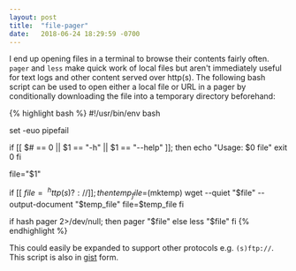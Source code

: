 ```yaml
---
layout: post
title:  "file-pager"
date:   2018-06-24 18:29:59 -0700
---
```


I end up opening files in a terminal to browse their contents fairly often.
`pager` and `less` make quick work of local files but aren't immediately useful for text logs and other content served over http(s).
The following bash script can be used to open either a local file or URL in a pager by conditionally downloading the file into a temporary directory beforehand:

{% highlight bash %}
#!/usr/bin/env bash

set -euo pipefail

if [[ $# == 0 || $1 == "-h" || $1 == "--help" ]]; then
    echo "Usage: $0 file"
    exit 0
fi

file="$1"

if [[ $file =~ ^http(s)?:// ]]; then
    temp_file=$(mktemp)
    wget --quiet "$file" --output-document "$temp_file"
    file=$temp_file
fi

if hash pager 2>/dev/null; then
    pager "$file"
else
    less "$file"
fi
{% endhighlight %}

This could easily be expanded to support other protocols e.g. `(s)ftp://`.
This script is also in [gist] form.

[gist]: https://gist.github.com/marczych/0f2c85fdf4fee4b698375e65f744bf4f
